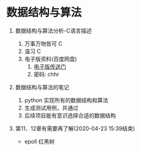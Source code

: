 # 数据结构与算法
1. 数据结构与算法分析-C语言描述
    1. 万事万物皆可 C
    2. 温习 C
    3. 电子版资料(百度网盘)
        1. [电子版传送门](https://pan.baidu.com/s/1RGB4AtJj68VtvnbVVeaj2A)
        2. 密码: chhr
2. 数据结构与算法的笔记
    1. python 实现所有的数据结构和算法
    2. 生成测试用例，并通过
    3. 后续项目能有意识选择合适的数据结构
    
3. 第11、12章有需要再了解(2020-04-23 15:39结束)
    - epoll 红黑树
